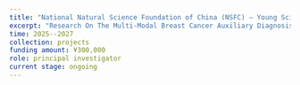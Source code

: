 ```yaml
---
title: "National Natural Science Foundation of China (NSFC) – Young Scientists Fund"
excerpt: "Research On The Multi-Modal Breast Cancer Auxiliary Diagnosis Based On The Causal Chain-Of-Thought In-The-Loop"
time: 2025--2027
collection: projects
funding amount: ¥300,000
role: principal investigator
current stage: ongoing
---
```

